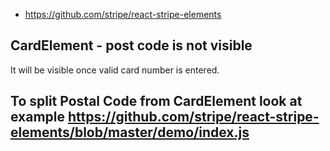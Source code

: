 - https://github.com/stripe/react-stripe-elements

## CardElement - post code is not visible

It will be visible once valid card number is entered.

## To split Postal Code from CardElement look at example https://github.com/stripe/react-stripe-elements/blob/master/demo/index.js
